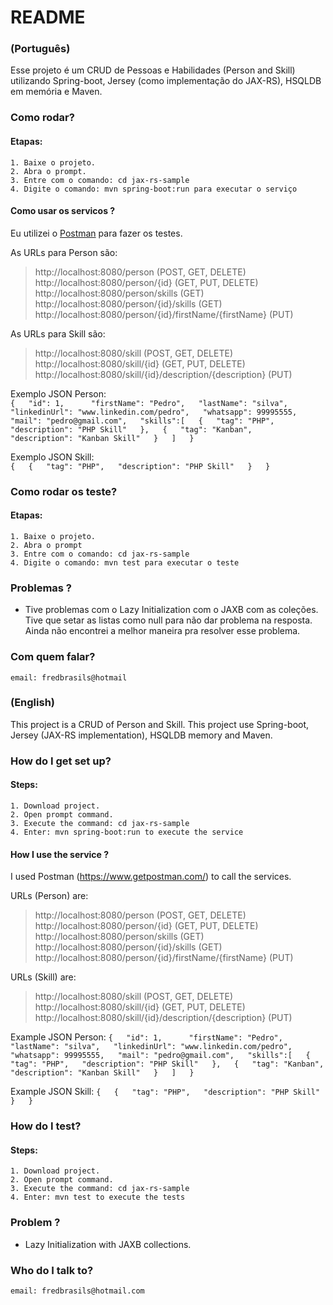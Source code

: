 # README #

### (Português)
Esse projeto é um CRUD de Pessoas e Habilidades (Person and Skill) utilizando Spring-boot,
Jersey (como implementação do JAX-RS), HSQLDB em memória e Maven.

### Como rodar?

#### Etapas:
	1. Baixe o projeto.
	2. Abra o prompt. 
	3. Entre com o comando: cd jax-rs-sample
	4. Digite o comando: mvn spring-boot:run para executar o serviço

#### Como usar os servicos ?  

Eu utilizei o [Postman](https://www.getpostman.com/) para fazer os testes.  

As URLs para Person são:  
> http://localhost:8080/person (POST, GET, DELETE)  
> http://localhost:8080/person/{id} (GET, PUT, DELETE)  
> http://localhost:8080/person/skills (GET)  
> http://localhost:8080/person/{id}/skills (GET)  
> http://localhost:8080/person/{id}/firstName/{firstName} (PUT)     

As URLs para Skill são:  
> http://localhost:8080/skill (POST, GET, DELETE)  
> http://localhost:8080/skill/{id} (GET, PUT, DELETE)  
> http://localhost:8080/skill/{id}/description/{description} (PUT) 

 Exemplo JSON Person:  
  `{  
   "id": 1,  	
   "firstName": "Pedro",  
   "lastName": "silva",  
   "linkedinUrl": "www.linkedin.com/pedro",  
   "whatsapp": 99995555,  
   "mail": "pedro@gmail.com",  
   "skills":[  
 		{  
 		  "tag": "PHP",  
 		  "description": "PHP Skill"  
 		},  
 		{  
 		  "tag": "Kanban",  
 		  "description": "Kanban Skill"  
 		}  
    ]  
   }`   
	
 Exemplo JSON Skill:  
   `{  
 		{  
 		  "tag": "PHP",  
 		  "description": "PHP Skill"  
 		}  
   }`   
	
### Como rodar os teste?

#### Etapas:
	1. Baixe o projeto.
	2. Abra o prompt 
	3. Entre com o comando: cd jax-rs-sample
	4. Digite o comando: mvn test para executar o teste

### Problemas ?

* Tive problemas com o Lazy Initialization com o JAXB com as coleções. Tive que setar as listas como null para não dar problema na resposta. Ainda não encontrei a melhor maneira pra resolver esse problema.
	
### Com quem falar?
	
	email: fredbrasils@hotmail
	
### (English) ###

This project is a CRUD of Person and Skill.
This project use Spring-boot, Jersey (JAX-RS implementation), HSQLDB memory and Maven.	

### How do I get set up? ###

#### Steps:
	1. Download project.
	2. Open prompt command. 
	3. Execute the command: cd jax-rs-sample
	4. Enter: mvn spring-boot:run to execute the service

#### How I use the service ?  

I used Postman (https://www.getpostman.com/) to call the services.  

URLs (Person) are:  
> http://localhost:8080/person (POST, GET, DELETE)  
> http://localhost:8080/person/{id} (GET, PUT, DELETE)  
> http://localhost:8080/person/skills (GET)  
> http://localhost:8080/person/{id}/skills (GET)  
> http://localhost:8080/person/{id}/firstName/{firstName} (PUT)  

URLs (Skill) are:   
> http://localhost:8080/skill (POST, GET, DELETE)  
> http://localhost:8080/skill/{id} (GET, PUT, DELETE)  
> http://localhost:8080/skill/{id}/description/{description} (PUT)  

 Example JSON Person:
 `{  
   "id": 1,  	
   "firstName": "Pedro",  
   "lastName": "silva",  
   "linkedinUrl": "www.linkedin.com/pedro",  
   "whatsapp": 99995555,  
   "mail": "pedro@gmail.com",  
   "skills":[  
 		{  
 		  "tag": "PHP",  
 		  "description": "PHP Skill"  
 		},  
 		{  
 		  "tag": "Kanban",  
 		  "description": "Kanban Skill"  
 		}  
    ]  
   }` 
	
Example JSON Skill:
 `{  
 		{  
 		  "tag": "PHP",  
 		  "description": "PHP Skill"  
 		}  
   }`  


### How do I test?

#### Steps: 
	1. Download project.
	2. Open prompt command. 
	3. Execute the command: cd jax-rs-sample
	4. Enter: mvn test to execute the tests
	
### Problem ?

* Lazy Initialization with JAXB collections. 

### Who do I talk to? ###

	email: fredbrasils@hotmail.com